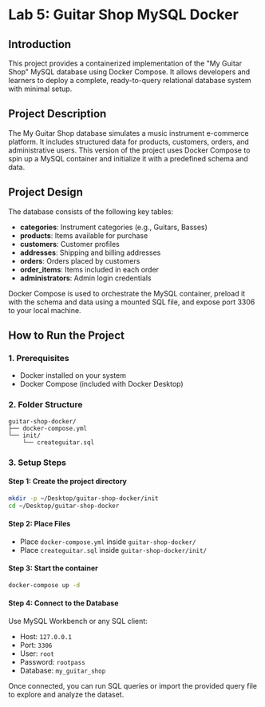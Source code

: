 ﻿
# Lab 5: Guitar Shop MySQL Docker

## Introduction

This project provides a containerized implementation of the "My Guitar Shop" MySQL database using Docker Compose. It allows developers and learners to deploy a complete, ready-to-query relational database system with minimal setup.

## Project Description

The My Guitar Shop database simulates a music instrument e-commerce platform. It includes structured data for products, customers, orders, and administrative users. This version of the project uses Docker Compose to spin up a MySQL container and initialize it with a predefined schema and data.

## Project Design

The database consists of the following key tables:

- **categories**: Instrument categories (e.g., Guitars, Basses)
- **products**: Items available for purchase
- **customers**: Customer profiles
- **addresses**: Shipping and billing addresses
- **orders**: Orders placed by customers
- **order_items**: Items included in each order
- **administrators**: Admin login credentials

Docker Compose is used to orchestrate the MySQL container, preload it with the schema and data using a mounted SQL file, and expose port 3306 to your local machine.

## How to Run the Project

### 1. Prerequisites

- Docker installed on your system
- Docker Compose (included with Docker Desktop)

### 2. Folder Structure

```
guitar-shop-docker/
├── docker-compose.yml
└── init/
    └── createguitar.sql
```

### 3. Setup Steps

#### Step 1: Create the project directory
```bash
mkdir -p ~/Desktop/guitar-shop-docker/init
cd ~/Desktop/guitar-shop-docker
```

#### Step 2: Place Files
- Place `docker-compose.yml` inside `guitar-shop-docker/`
- Place `createguitar.sql` inside `guitar-shop-docker/init/`

#### Step 3: Start the container
```bash
docker-compose up -d
```

#### Step 4: Connect to the Database
Use MySQL Workbench or any SQL client:

- Host: `127.0.0.1`
- Port: `3306`
- User: `root`
- Password: `rootpass`
- Database: `my_guitar_shop`

Once connected, you can run SQL queries or import the provided query file to explore and analyze the dataset.
